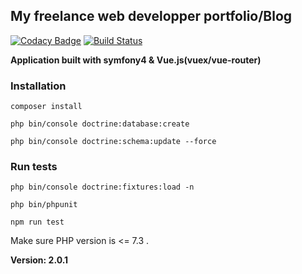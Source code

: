 ## My freelance web developper  portfolio/Blog

[![Codacy Badge](https://api.codacy.com/project/badge/Grade/664bcdc0de4149d9aa9447bb09d7f6f1)](https://www.codacy.com/app/buba71/portfolio?utm_source=github.com&amp;utm_medium=referral&amp;utm_content=buba71/portfolio&amp;utm_campaign=Badge_Grade)
[![Build Status](https://travis-ci.org/buba71/portfolio.svg?branch=master)](https://travis-ci.org/buba71/portfolio)

**Application built with symfony4 & Vue.js(vuex/vue-router)**

### Installation

````
composer install

php bin/console doctrine:database:create

php bin/console doctrine:schema:update --force
````

### Run tests

````
php bin/console doctrine:fixtures:load -n

php bin/phpunit

npm run test

````

Make sure PHP version is <= 7.3 .

**Version: 2.0.1**